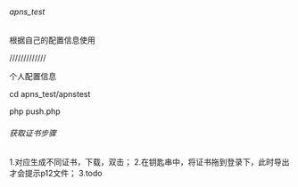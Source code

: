 ###### apns_test
根据自己的配置信息使用

/////////////

个人配置信息

cd apns_test/apnstest

php push.php


###### 获取证书步骤
1.对应生成不同证书，下载，双击；
2.在钥匙串中，将证书拖到登录下，此时导出才会提示p12文件；
3.todo
